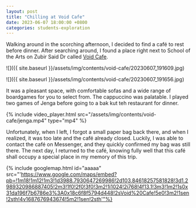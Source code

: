 ```yaml
---
layout: post
title: "Chilling at Void Cafe"
date: 2023-06-07 18:00:00 +0800
categories: students-exploration
---
```


Walking around in the scorching afternoon, I decided to find a café to rest before dinner. After searching around, I found a place right next to School of the Arts on Zubir Said Dr called [Void Cafe](https://voidcafe.com).

![]({{ site.baseurl }}/assets/img/contents/void-cafe/20230607_191609.jpg)

![]({{ site.baseurl }}/assets/img/contents/void-cafe/20230607_191656.jpg)

It was a pleasant space, with comfortable sofas and a wide range of boardgames for you to select from. The cappuccino was palatable. I played two games of Jenga before going to a bak kut teh restaurant for dinner.

{% include video_player.html src="/assets/img/contents/void-cafe/jenga.mp4" type="mp4" %}

Unfortunately, when I left, I forgot a small paper bag back there, and when I realized, it was too late and the café already closed. Luckily, I was able to contact the café on Messenger, and they quickly confirmed my bag was still there. The next day, I returned to the café, knowing fully well that this café shall occupy a special place in my memory of this trip.

{% include googlemap.html id="aaaaa" src="'https://www.google.com/maps/embed?pb=!1m18!1m12!1m3!1d3988.7930647269986!2d103.84618257581828!3d1.2989320986887405!2m3!1f0!2f0!3f0!3m2!1i1024!2i768!4f13.1!3m3!1m2!1s0x31da196f7b6786e3%3A0x18c6f8f5794d448!2sVoid%20Cafe!5e0!3m2!1sen!2sth!4v1687676943674!5m2!1sen!2sth'"%}
